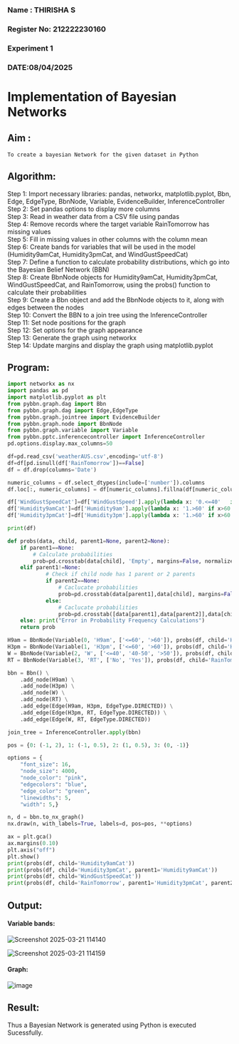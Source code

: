 <H3> Name : THIRISHA S</H3>
<H3>Register No: 212222230160</H3>
<H3> Experiment 1</H3>
<H3>DATE:08/04/2025</H3>

# Implementation of Bayesian Networks

## Aim :
    To create a bayesian Network for the given dataset in Python
## Algorithm:

Step 1: Import necessary libraries: pandas, networkx, matplotlib.pyplot, Bbn, Edge, EdgeType, BbnNode, Variable, EvidenceBuilder, InferenceController<br/>
Step 2: Set pandas options to display more columns<br/>
Step 3: Read in weather data from a CSV file using pandas<br/>
Step 4: Remove records where the target variable RainTomorrow has missing values<br/>
Step 5: Fill in missing values in other columns with the column mean<br/>
Step 6: Create bands for variables that will be used in the model (Humidity9amCat, Humidity3pmCat, and WindGustSpeedCat)<br/>
Step 7: Define a function to calculate probability distributions, which go into the Bayesian Belief Network (BBN)<br/>
Step 8: Create BbnNode objects for Humidity9amCat, Humidity3pmCat, WindGustSpeedCat, and RainTomorrow, using the probs() function to calculate their probabilities<br/>
Step 9: Create a Bbn object and add the BbnNode objects to it, along with edges between the nodes<br/>
Step 10: Convert the BBN to a join tree using the InferenceController<br/>
Step 11: Set node positions for the graph<br/>
Step 12: Set options for the graph appearance<br/>
Step 13: Generate the graph using networkx<br/>
Step 14: Update margins and display the graph using matplotlib.pyplot<br/>

## Program:
```py
import networkx as nx
import pandas as pd
import matplotlib.pyplot as plt
from pybbn.graph.dag import Bbn
from pybbn.graph.dag import Edge,EdgeType
from pybbn.graph.jointree import EvidenceBuilder
from pybbn.graph.node import BbnNode
from pybbn.graph.variable import Variable
from pybbn.pptc.inferencecontroller import InferenceController
pd.options.display.max_columns=50

df=pd.read_csv('weatherAUS.csv',encoding='utf-8')
df=df[pd.isnull(df['RainTomorrow'])==False]
df = df.drop(columns='Date')

numeric_columns = df.select_dtypes(include=['number']).columns
df.loc[:, numeric_columns] = df[numeric_columns].fillna(df[numeric_columns].mean())

df['WindGustSpeedCat']=df['WindGustSpeed'].apply(lambda x: '0.<=40'   if x<=40 else '1.40-50' if 40<x<=50 else '2.>50')
df['Humidity9amCat']=df['Humidity9am'].apply(lambda x: '1.>60' if x>60 else '0.<=60')
df['Humidity3pmCat']=df['Humidity3pm'].apply(lambda x: '1.>60' if x>60 else '0.<=60')

print(df)

def probs(data, child, parent1=None, parent2=None):
    if parent1==None:
        # Calculate probabilities
        prob=pd.crosstab(data[child], 'Empty', margins=False, normalize='columns').sort_index().to_numpy().reshape(-1).tolist()
    elif parent1!=None:
            # Check if child node has 1 parent or 2 parents
            if parent2==None:
                # Caclucate probabilities
                prob=pd.crosstab(data[parent1],data[child], margins=False, normalize='index').sort_index().to_numpy().reshape(-1).tolist()
            else:
                # Caclucate probabilities
                prob=pd.crosstab([data[parent1],data[parent2]],data[child], margins=False, normalize='index').sort_index().to_numpy().reshape(-1).tolist()
    else: print("Error in Probability Frequency Calculations")
    return prob

H9am = BbnNode(Variable(0, 'H9am', ['<=60', '>60']), probs(df, child='Humidity9amCat'))
H3pm = BbnNode(Variable(1, 'H3pm', ['<=60', '>60']), probs(df, child='Humidity3pmCat', parent1='Humidity9amCat'))
W = BbnNode(Variable(2, 'W', ['<=40', '40-50', '>50']), probs(df, child='WindGustSpeedCat'))
RT = BbnNode(Variable(3, 'RT', ['No', 'Yes']), probs(df, child='RainTomorrow', parent1='Humidity3pmCat', parent2='WindGustSpeedCat'))

bbn = Bbn() \
    .add_node(H9am) \
    .add_node(H3pm) \
    .add_node(W) \
    .add_node(RT) \
    .add_edge(Edge(H9am, H3pm, EdgeType.DIRECTED)) \
    .add_edge(Edge(H3pm, RT, EdgeType.DIRECTED)) \
    .add_edge(Edge(W, RT, EdgeType.DIRECTED))

join_tree = InferenceController.apply(bbn)

pos = {0: (-1, 2), 1: (-1, 0.5), 2: (1, 0.5), 3: (0, -1)}

options = {
    "font_size": 16,
    "node_size": 4000,
    "node_color": "pink",
    "edgecolors": "blue",
    "edge_color": "green",
    "linewidths": 5,
    "width": 5,}

n, d = bbn.to_nx_graph()
nx.draw(n, with_labels=True, labels=d, pos=pos, **options)

ax = plt.gca()
ax.margins(0.10)
plt.axis("off")
plt.show()
print(probs(df, child='Humidity9amCat'))
print(probs(df, child='Humidity3pmCat', parent1='Humidity9amCat'))
print(probs(df, child='WindGustSpeedCat'))
print(probs(df, child='RainTomorrow', parent1='Humidity3pmCat', parent2='WindGustSpeedCat'))
```

## Output:
#### Variable bands:

![Screenshot 2025-03-21 114140](https://github.com/user-attachments/assets/ac1700bb-5162-4f2e-9d8a-c25bfcc1bf7d)

![Screenshot 2025-03-21 114159](https://github.com/user-attachments/assets/db5af6a8-7abe-4fef-acf3-934d82ee259e)



#### Graph:

![image](https://github.com/user-attachments/assets/33795d42-6c45-44e2-8e60-56f39074b50b)

## Result:
   Thus a Bayesian Network is generated using Python is executed Sucessfully.

